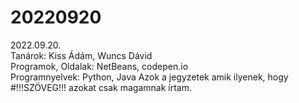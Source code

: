 # 20220920
2022.09.20.<br/>
Tanárok: Kiss Ádám, Wuncs Dávid<br/>
Programok, Oldalak: NetBeans, codepen.io<br/>
Programnyelvek: Python, Java
Azok a jegyzetek amik ilyenek, hogy #!!!SZÖVEG!!! azokat csak magamnak írtam.
